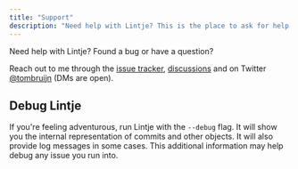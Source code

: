 ```yaml
---
title: "Support"
description: "Need help with Lintje? This is the place to ask for help."
---
```


Need help with Lintje? Found a bug or have a question?

Reach out to me through the [issue tracker][issues], [discussions][discussions] and on Twitter [@tombruijn](https://twitter.com/tombruijn) (DMs are open).

## Debug Lintje

If you're feeling adventurous, run Lintje with the `--debug` flag. It will show you the internal representation of commits and other objects. It will also provide log messages in some cases. This additional information may help debug any issue you run into.

[issues]: <%= site.metadata.issue_tracker %>
[discussions]: <%= site.metadata.discussions %>
